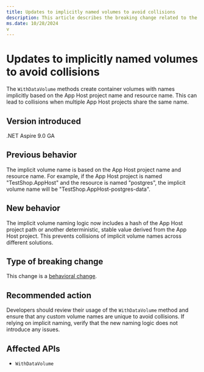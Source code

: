 ```yaml
---
title: Updates to implicitly named volumes to avoid collisions
description: This article describes the breaking change related to the implicit naming of volumes created by the WithDataVolume() method in .NET Aspire.
ms.date: 10/28/2024
v
---
```


# Updates to implicitly named volumes to avoid collisions

The `WithDataVolume` methods create container volumes with names implicitly based on the App Host project name and resource name. This can lead to collisions when multiple App Host projects share the same name.

## Version introduced

.NET Aspire 9.0 GA

## Previous behavior

The implicit volume name is based on the App Host project name and resource name. For example, if the App Host project is named "TestShop.AppHost" and the resource is named "postgres", the implicit volume name will be "TestShop.AppHost-postgres-data".

## New behavior

The implicit volume naming logic now includes a hash of the App Host project path or another deterministic, stable value derived from the App Host project. This prevents collisions of implicit volume names across different solutions.

## Type of breaking change

This change is a [behavioral change](../categories.md#behavioral-change).

## Recommended action

Developers should review their usage of the `WithDataVolume` method and ensure that any custom volume names are unique to avoid collisions. If relying on implicit naming, verify that the new naming logic does not introduce any issues.

## Affected APIs

- `WithDataVolume`
